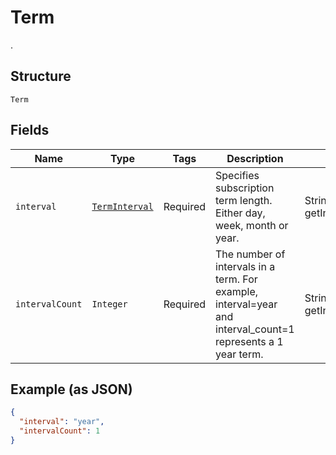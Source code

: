# Term

.

## Structure

`Term`

## Fields

| Name | Type | Tags | Description | Getter |
|  --- | --- | --- | --- | --- |
| `interval` | [`TermInterval`](/doc/models/term-interval.md) | Required | Specifies subscription term length. Either day, week, month or year. | String getInterval() |
| `intervalCount` | `Integer` | Required | The number of intervals in a term. For example, interval=year and interval_count=1 represents a 1 year term. | String getIntervalCount() |

## Example (as JSON)

```json
{
  "interval": "year",
  "intervalCount": 1
}
```
